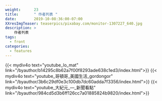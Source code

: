 ```yaml
---
weight:      23
title:       " 作者列表 "
date:        2019-10-08:36:00-07:00
XXresImgTeaser: teaserpics/pixabay.com/monitor-1307227_640.jpg
description: >
    作者列表
tags:
  - front
categories:
  - features
---
```


{{< mydiv4o text="youtube_lo_mat" link="/byauthor/b14295c8b62a7f00f8293ade638c1ed3/index.html">}}
{{< mydiv4o text="youtube_哥頓哥_美國生活_gordongor" link="/byauthor/3b6c29df0e3c100db7dc60adda7f3356/index.html">}}
{{< mydiv4o text="youtube_大紀元_—_新聞看點" link="/byauthor/984cd5d3b6ff126cc7a01885824b9820/index.html">}}

